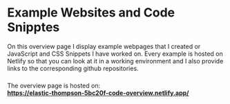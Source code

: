 # Example Websites and Code Snipptes #
On this overview page I display example webpages that I created or JavaScript and CSS Snippets I have worked on. Every example is hosted on Netlify so that you can look at it in a working environment and I also provide links to the corresponding github repositories. <br>
### ###
The overview page is hosted on: <br>
**https://elastic-thompson-5bc20f-code-overview.netlify.app/**
